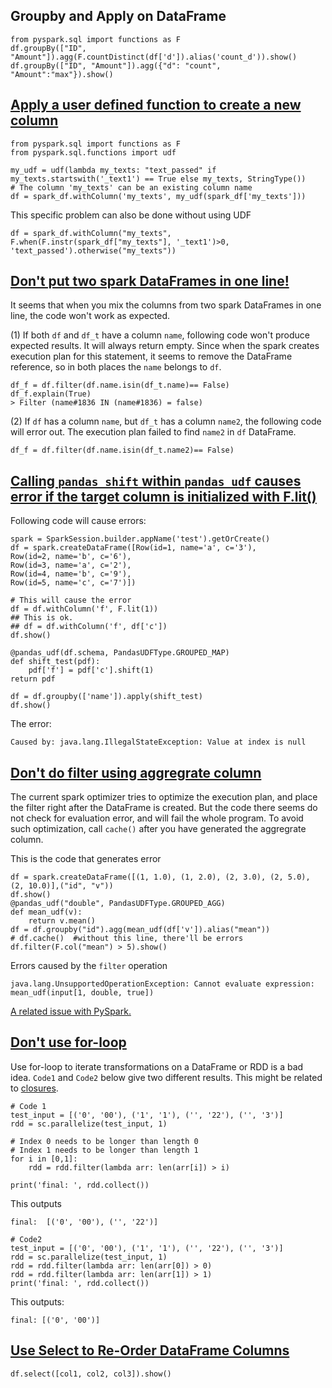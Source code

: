 ## Groupby and Apply on DataFrame

```
from pyspark.sql import functions as F
df.groupBy(["ID", "Amount"]).agg(F.countDistinct(df['d']).alias('count_d')).show()
df.groupBy(["ID", "Amount"]).agg({"d": "count", "Amount":"max"}).show()

```

## [Apply a user defined function to create a new column](https://stackoverflow.com/questions/57095416/what-is-wrong-with-this-function-on-pyspark/57097490#57097490)
```
from pyspark.sql import functions as F
from pyspark.sql.functions import udf

my_udf = udf(lambda my_texts: "text_passed" if my_texts.startswith('_text1') == True else my_texts, StringType())
# The column 'my_texts' can be an existing column name
df = spark_df.withColumn('my_texts', my_udf(spark_df['my_texts']))

```

This specific problem can also be done without using UDF
```
df = spark_df.withColumn("my_texts", F.when(F.instr(spark_df["my_texts"], '_text1')>0, 'text_passed').otherwise("my_texts"))
```

## [Don't put two spark DataFrames in one line!](https://stackoverflow.com/questions/57093177/pyspark-isin-with-column-in-argument-doesnt-exclude-rows)

It seems that when you mix the columns from two spark DataFrames in one line, the code won't work as expected. 

(1) If both `df` and `df_t` have a column `name`, following code won't produce expected results. It will always return empty. 
Since when the spark creates execution plan for this statement, it seems to remove the DataFrame reference, so in both places the `name` belongs to `df`.

```
df_f = df.filter(df.name.isin(df_t.name)== False)
df_f.explain(True)
> Filter (name#1836 IN (name#1836) = false)
```

(2) If `df` has a column `name`, but `df_t` has a column `name2`, the following code will error out. The execution plan failed to find `name2` in `df` DataFrame.
```
df_f = df.filter(df.name.isin(df_t.name2)== False)
```

## [Calling `pandas shift` within `pandas_udf` causes error if the target column is initialized with F.lit()](https://stackoverflow.com/questions/57152199/value-at-index-is-null-error-when-using-pd-shift-inside-pandas-udf)

Following code will cause errors:
```
spark = SparkSession.builder.appName('test').getOrCreate()
df = spark.createDataFrame([Row(id=1, name='a', c='3'),
Row(id=2, name='b', c='6'),
Row(id=3, name='a', c='2'),
Row(id=4, name='b', c='9'),
Row(id=5, name='c', c='7')])

# This will cause the error
df = df.withColumn('f', F.lit(1))
## This is ok.
## df = df.withColumn('f', df['c'])
df.show()

@pandas_udf(df.schema, PandasUDFType.GROUPED_MAP)
def shift_test(pdf):
    pdf['f'] = pdf['c'].shift(1)
return pdf

df = df.groupby(['name']).apply(shift_test)
df.show()

```
The error:
```
Caused by: java.lang.IllegalStateException: Value at index is null
```

## [Don't do filter using aggregrate column](https://stackoverflow.com/questions/57144409/filtering-a-dataframe-after-groupby-and-user-define-aggregate-function-in-pyspar)

The current spark optimizer tries to optimize the execution plan, and place the filter right after the DataFrame is created. But the code there seems do not check for evaluation error, and will fail the whole program. To avoid such optimization, call `cache()` after you have generated the aggregrate column.

This is the code that generates error
```
df = spark.createDataFrame([(1, 1.0), (1, 2.0), (2, 3.0), (2, 5.0), (2, 10.0)],("id", "v"))
df.show()
@pandas_udf("double", PandasUDFType.GROUPED_AGG)
def mean_udf(v):
    return v.mean()
df = df.groupby("id").agg(mean_udf(df['v']).alias("mean"))
# df.cache()  #without this line, there'll be errors
df.filter(F.col("mean") > 5).show()
```

Errors caused by the `filter` operation
```
java.lang.UnsupportedOperationException: Cannot evaluate expression: mean_udf(input[1, double, true])
```
[A related issue with PySpark.](https://issues.apache.org/jira/browse/SPARK-17100)

## [Don't use for-loop](https://stackoverflow.com/questions/57154430/how-to-apply-multiple-filters-in-a-for-loop-for-pyspark)

Use for-loop to iterate transformations on a DataFrame or RDD is a bad idea. `Code1` and `Code2` below give two different results.
This might be related to [closures](https://spark.apache.org/docs/2.2.1/rdd-programming-guide.html#understanding-closures-).
```
# Code 1
test_input = [('0', '00'), ('1', '1'), ('', '22'), ('', '3')]
rdd = sc.parallelize(test_input, 1)

# Index 0 needs to be longer than length 0
# Index 1 needs to be longer than length 1
for i in [0,1]:
    rdd = rdd.filter(lambda arr: len(arr[i]) > i)   

print('final: ', rdd.collect())
```
This outputs
```
final:  [('0', '00'), ('', '22')]
```

```
# Code2
test_input = [('0', '00'), ('1', '1'), ('', '22'), ('', '3')]
rdd = sc.parallelize(test_input, 1)
rdd = rdd.filter(lambda arr: len(arr[0]) > 0)
rdd = rdd.filter(lambda arr: len(arr[1]) > 1)
print('final: ', rdd.collect())
```
This outputs:
```
final: [('0', '00')]
```

## [Use Select to Re-Order DataFrame Columns](https://stackoverflow.com/questions/42912156/python-pyspark-data-frame-rearrange-columns)

```
df.select([col1, col2, col3]).show()
```

